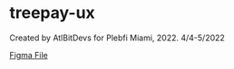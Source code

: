 # treepay-ux

Created by AtlBitDevs for Plebfi Miami, 2022. 4/4-5/2022

[Figma File](https://www.figma.com/file/l3q7Qn5IB2H45XF5QJ39tE/TreePay-UX?node-id=0%3A1)
